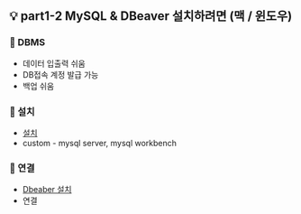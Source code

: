 ## 💡 part1-2 MySQL & DBeaver 설치하려면 (맥 / 윈도우)

### 🔹 DBMS

- 데이터 입출력 쉬움
- DB접속 계정 발급 가능
- 백업 쉬움

### 🔹 설치

- [설치](https://dev.mysql.com/downloads/installer/)
- custom - mysql server, mysql workbench

### 🔹 연결

- [Dbeaber 설치](https://dbeaver.io/download/)
- 연결
